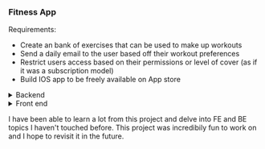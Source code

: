 ### Fitness App

Requirements:

- Create an bank of exercises that can be used to make up workouts
- Send a daily email to the user based off their workout preferences
- Restrict users access based on their permissions or level of cover (as if it was a subscription model)
- Build IOS app to be freely available on App store

<details>
  <summary>Backend</summary>

## Database

PostgreSQL is the database for this project. I have decided to use postgreSQL to build my knowledge of relational databases. It is free to use and [links well](https://insights.stackoverflow.com/survey/2020#correlated-technologies) to Python which I would like to learn soon. Postgres is a general purpose object-relational database

I have created a single client instead of creating a pool to ensure ACID transcations. A pool means there are multiple clients that can be used, this is the default use of node-postgres.

After starting to build out various tables and join these where needed, I have found that I need the shape of the workout table to be more flexible to fit the requirements. In this case, I believe a document database would provide a more flexible structure for a group of data that does not follow a strict pattern.

## node-postgres

[Transcations](https://node-postgres.com/features/transactions).
[pg-pool](https://www.npmjs.com/package/pg-pool)

Dummy data from: [Mockeroo](https://www.mockaroo.com/)

### Tables

Create a table for workout preferences. This will be referenced by Users table, but has a relation to the workout table. To create this table, I ran this command

```
CREATE TABLE workoutPreference (
	id BIGSERIAL NOT NULL PRIMARY KEY,
	monday INT,
	tuesday INT,
	wednesday INT,
	thursday INT,
	friday INT,
	saturday INT,
	sunday  INT,
	CONSTRAINT fk_monday FOREIGN KEY(monday) REFERENCES workouts(id),
	CONSTRAINT fk_tuesday FOREIGN KEY(tuesday) REFERENCES workouts(id),
	CONSTRAINT fk_wednesday FOREIGN KEY(wednesday) REFERENCES workouts(id),
	CONSTRAINT fk_thursday FOREIGN KEY(thursday) REFERENCES workouts(id),
	CONSTRAINT fk_friday FOREIGN KEY(friday) REFERENCES workouts(id),
	CONSTRAINT fk_saturday FOREIGN KEY(saturday) REFERENCES workouts(id),
	CONSTRAINT fk_sunday FOREIGN KEY(sunday) REFERENCES workouts(id)
)

CREATE TABLE workouts (
	id BIGSERIAL NOT NULL PRIMARY KEY,
	name VARCHAR(20),
	set_1 INT,
	set_2 INT,
	set_3 INT
)


// To alter the table once made
ALTER TABLE workouts
ADD CONSTRAINT fk_set_3 FOREIGN KEY(set_3) REFERENCES exercises(id)

```

Joins
This platform has lots of relating tables. For example, the workout table is built from a list of exercises which lives in the exercise table. Below we are using a LEFT JOIN to match the id within the set_1 column of the workout table to find the name of this exercise.

```
SELECT workouts.name as workoutName, set_1, exercises.name AS name FROM workouts
LEFT JOIN exercises ON workouts.set_1 = exercises.id
```

### API

The purpose of this API is to provide daily workouts to users via email based off their preferences. The users with level of access set to 'subscriber' will be able to provide their workout preference (Monday: LOWER) and be sent an email with a lower body workout.

Currently, these workouts are hardcoded for specific exercises but would like to evolve this in the future to generate its own workouts based of type, intensity, time range etc.

#### Authentication

I have looked into using the google OAuth2 stratergy offered by [PassportJS](https://www.passportjs.org/) but soon realised that this required a front end to allow the users to enter the google account information in. I then moved to use passport-http-bearer instead which allowed me to authenticate by using a bearer token, generated using [JWT](https://www.npmjs.com/package/jsonwebtoken)

I learnt that OAuth2 is about allowing a service to make use of another service for authentication on behalf of the user. This can be helful for users that don't want to make a new account per website, but make use of an existing one such as Facebook or Google. For example, this is made use of on ASOS website. I have decided this is functionality I would like to add once I have a UI. [OAuth2orize](https://github.com/jaredhanson/oauth2orize)

#### Email providers

I am using [courier](https://www.courier.com/), this is an API that can manage multiple communications in one place. Initially, I have set up for Gmail API to send my daily emails. However, it can allow for intergrations to allow for SMS, push notifications, slack messages and more. This was relatively simple to set up and can be updated easily to use a different provider if needed. I intend to customise the templates to provide the workouts in a simple but effective style.

Generating workouts:
My initial thoughts on this project was to have the workouts generate themselves based off of exercise types (i.e select 3 upper body exercises and this would be a workout). However, since researching more into existing workout guides available, I have found that most, if not all, are structured in a plan. This is where there are 8/12 weeks worth of exercises premade and ready to use. However, since I have collected user data on workout preference, I will continue to use the current set up.


#### Final stages
I was able to deploy my API to Elastic beanstalk with a RDS connection to store my data. After some time accessing this and getting to understand the systems, I decided to close down the API from the server as costs were increasing. I believe a better option may have been a lambda, so to only cost when the API was being called, instead of by its availability. 

</details>

<details>
	<summary>Front end</summary>

## Design

I used [colours](https://coolors.co/palettes/trending) to help come up with a theme for the app.
In order to come up with the app design, I used figma. The (design)[https://www.figma.com/file/59aPmG1T2pi5FI4jkeCiCb/Fitness-app?node-id=0%3A1&t=7VFoLryLTXKuyfNq-0] was inspired by a fitness app I currently use and pay a subscription for. I also used (Dribbble)[https://dribbble.com/] to help my idea come to life. For the logo/main icon, I used (Humaaans)[https://www.humaaans.com/]

## Framework

When deciding what framework to use, I had 3 in mind.

1. [Capacitor](https://capacitorjs.com/docs/ios) -
   I have used capacitor at my work place to wrap up a nuxt SPA into a mobile app. This seemed like the most natural option as already have experience using it. However, I wanted to try something new and experiment
2. [Native script and Vue](https://nativescript-vue.org/) -
   My next option would to make use of a Nativescript plugin that allows you to use Vue.js.
3. React Native -
   I decided on using React native as they have a large support and lots of documentation.

## State management

In order to provide some state management across the app, I looked into redux, using the [context API](https://beta.reactjs.org/reference/react/useContext) and [Recoil](https://recoiljs.org/docs/introduction/getting-started).

I decided against using Redux as felt it was too heavy duty for this size of application.
Recoil uses 'Atoms', these are unique functions that return an object containing state. They must have a unique key. In order to get and set this, we use useRecoilState().

```
const textState = atom({
  key: 'textState', // unique ID (with respect to other atoms/selectors)
  default: '', // default value (aka initial value)
});
...
 const [text, setText] = useRecoilState(textState);
```

Selectors are similar to computed functions in Vue, where we can transform and manipulate data. In order to access this, we call useRecoilValue().

```
const charCountState = selector({
  key: 'charCountState', // unique ID (with respect to other atoms/selectors)
  get: ({get}) => {
    const text = get(textState); // refrences the atom here

    return text.length;
  },
});
...
const count = useRecoilValue(charCountState)
```



## Form validation

For form validation, I decided to go with [React hook form](https://react-hook-form.com/).

## Future features

I currently have a hard coded step count within the app, however, I would like to be able to pull in health data already recorded within Apple. [Health data integration](https://github.com/agencyenterprise/react-native-health)

After downloading the expo app to my phone, I was able to test the functionality. The modal to add weights requires more work as currently is covered by the keyboard. In order to fit the keyboard covering on login screens, I installed react-native-keyboard-aware-scroll-view which allowed me to offset the components when the keyboard was open. I would like to get to know more built in functionality within React native to make this a more seamless product.
</details>


I have been able to learn a lot from this project and delve into FE and BE topics I haven't touched before. This project was incredibily fun to work on and I hope to revisit it in the future.
